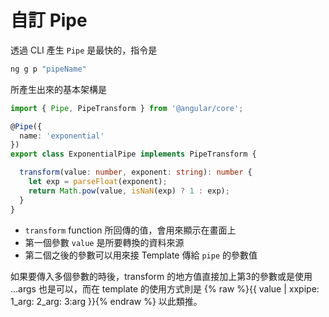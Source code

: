 

# 自訂 Pipe

透過 CLI 產生 `Pipe` 是最快的，指令是

```typescript
ng g p "pipeName"
```

所產生出來的基本架構是

```typescript
import { Pipe, PipeTransform } from '@angular/core';

@Pipe({
  name: 'exponential'
})
export class ExponentialPipe implements PipeTransform {

  transform(value: number, exponent: string): number {
    let exp = parseFloat(exponent);
    return Math.pow(value, isNaN(exp) ? 1 : exp);
  }
}
```

- `transform` function 所回傳的值，會用來顯示在畫面上
- 第一個參數 `value` 是所要轉換的資料來源
- 第二個之後的參數可以用來接 Template 傳給 `pipe` 的參數值

如果要傳入多個參數的時後，transform 的地方值直接加上第3的參數或是使用 ...args 也是可以，而在 template 的使用方式則是 {% raw %}{{ value | xxpipe: 1_arg: 2_arg: 3:arg }}{% endraw %} 以此類推。